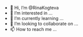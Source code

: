 - 👋 Hi, I’m @RinaKogteva
- 👀 I’m interested in ...
- 🌱 I’m currently learning ...
- 💞️ I’m looking to collaborate on ...
- 📫 How to reach me ...

<!---
RinaKogteva/RinaKogteva is a ✨ special ✨ repository because its `README.md` (this file) appears on your GitHub profile.
You can click the Preview link to take a look at your changes.
--->

